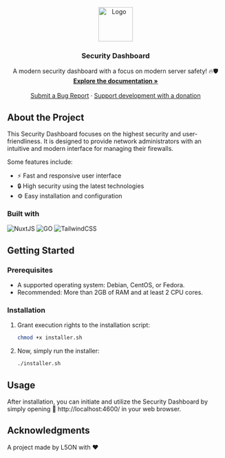 <div align="center">
  <a href="https://github.com/l50n/Firewall-Dashboard">
    <img src="https://i.ibb.co/LYqpTW4/secutiry-dashboard-high-resolution-logo-transparent.png" alt="Logo" height="80">
  </a>
  <h3 align="center">Security Dashboard</h3>
  <p align="center">
    A modern security dashboard with a focus on modern server safety! 🔥🛡️
    <br />
    <a href="#"><strong>Explore the documentation »</strong></a>
    <br />
    <br />
    <a href="https://github.com/l50n/Security-Dashboard/issues">Submit a Bug Report</a>
    ·
    <a href="https://paypal.me/L5ONdev">Support development with a donation</a>
  </p>
</div>

## About the Project

This Security Dashboard focuses on the highest security and user-friendliness. It is designed to provide network administrators with an intuitive and modern interface for managing their firewalls.

Some features include:
* ⚡️ Fast and responsive user interface
* 🔒 High security using the latest technologies
* ⚙️ Easy installation and configuration

### Built with

![NuxtJS](https://img.shields.io/badge/NuxtJS-1B1F23?style=for-the-badge&logo=nuxt.js&logoColor=58A6FF)
![GO](https://img.shields.io/badge/Go-1B1F23?style=for-the-badge&logo=go&logoColor=58A6FF)
![TailwindCSS](https://img.shields.io/badge/TailwindCSS-1B1F23?style=for-the-badge&logo=tailwind-css&logoColor=58A6FF)


## Getting Started

### Prerequisites

* A supported operating system: Debian, CentOS, or Fedora.
* Recommended: More than 2GB of RAM and at least 2 CPU cores.

### Installation

1. Grant execution rights to the installation script:
   ```sh
   chmod +x installer.sh
   ```
2. Now, simply run the installer:
   ```sh
   ./installer.sh
   ```

## Usage

After installation, you can initiate and utilize the Security Dashboard by simply opening 🔗 http://localhost:4600/ in your web browser.

## Acknowledgments

A project made by L5ON with ❤️
